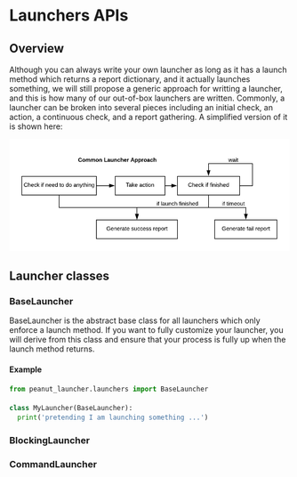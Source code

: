 # Launchers APIs

## Overview

Although you can always write your own launcher as long as it has a launch method which returns a report dictionary, and it actually launches something, we will still propose a generic approach for writting a launcher, and this is how many of our out-of-box launchers are written. Commonly, a launcher can be broken into several pieces including an initial check, an action, a continuous check, and a report gathering. A simplified version of it is shown here:

![Common launcher approach](https://raw.githubusercontent.com/tianhaoz95/pics/master/launcher_schema.png)

## Launcher classes

### BaseLauncher

BaseLauncher is the abstract base class for all launchers which only enforce a launch method. If you want to fully customize your launcher, you will derive from this class and ensure that your process is fully up when the launch method returns.

#### Example

```python
from peanut_launcher.launchers import BaseLauncher

class MyLauncher(BaseLauncher):
  print('pretending I am launching something ...')
```

### BlockingLauncher

### CommandLauncher
